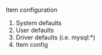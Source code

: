 
Item configuration

1. System defaults
2. User defaults
3. Driver defaults (i.e. mysql:*)
4. Item config
